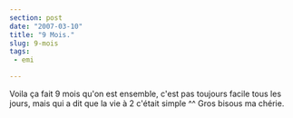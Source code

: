 ```yaml
---
section: post
date: "2007-03-10"
title: "9 Mois."
slug: 9-mois
tags:
 - emi

---
```


Voila ça fait 9 mois qu'on est ensemble, c'est pas toujours facile tous les jours, mais qui a dit que la vie à 2 c'était simple ^^ Gros bisous ma chérie.
